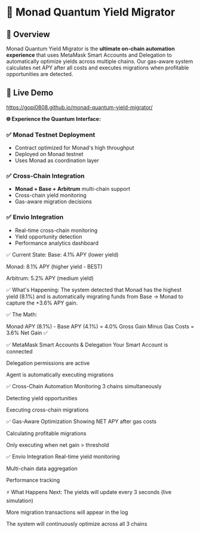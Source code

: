 # 🌌 Monad Quantum Yield Migrator

## 🚀 Overview

Monad Quantum Yield Migrator is the **ultimate on-chain automation experience** that uses MetaMask Smart Accounts and Delegation to automatically optimize yields across multiple chains. Our gas-aware system calculates net APY after all costs and executes migrations when profitable opportunities are detected.

## 🚀 Live Demo 

https://gopi0808.github.io/monad-quantum-yield-migrator/

**🌐 Experience the Quantum Interface:**

### ✅ **Monad Testnet Deployment**
- Contract optimized for Monad's high throughput
- Deployed on Monad testnet
- Uses Monad as coordination layer

### ✅ **Cross-Chain Integration**
- **Monad + Base + Arbitrum** multi-chain support
- Cross-chain yield monitoring
- Gas-aware migration decisions

### ✅ **Envio Integration**
- Real-time cross-chain monitoring
- Yield opportunity detection
- Performance analytics dashboard

✅ Current State:
Base: 4.1% APY (lower yield)

Monad: 8.1% APY (higher yield - BEST)

Arbitrum: 5.2% APY (medium yield)

✅ What's Happening:
The system detected that Monad has the highest yield (8.1%) and is automatically migrating funds from Base → Monad to capture the +3.6% APY gain.

✅ The Math:

Monad APY (8.1%) - Base APY (4.1%) = 4.0% Gross Gain
Minus Gas Costs = 3.6% Net Gain ✅


✅ MetaMask Smart Accounts & Delegation
Your Smart Account is connected

Delegation permissions are active

Agent is automatically executing migrations

✅ Cross-Chain Automation
Monitoring 3 chains simultaneously

Detecting yield opportunities

Executing cross-chain migrations

✅ Gas-Aware Optimization
Showing NET APY after gas costs

Calculating profitable migrations

Only executing when net gain > threshold

✅ Envio Integration
Real-time yield monitoring

Multi-chain data aggregation

Performance tracking

⚡ What Happens Next:
The yields will update every 3 seconds (live simulation)

More migration transactions will appear in the log

The system will continuously optimize across all 3 chains



